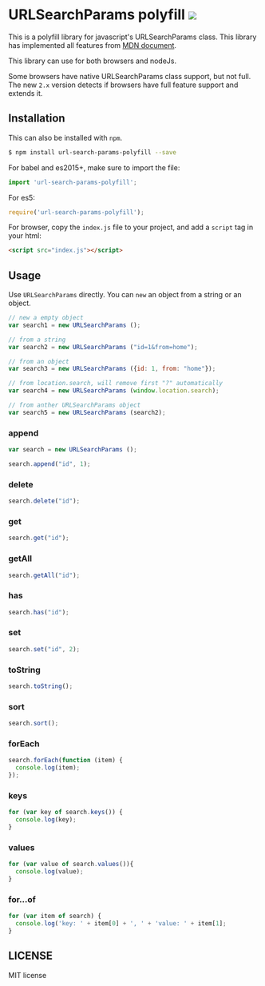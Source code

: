 # URLSearchParams polyfill  [![](https://img.shields.io/npm/v/url-search-params-polyfill.svg)](https://www.npmjs.com/package/url-search-params-polyfill)

This is a polyfill library for javascript's URLSearchParams class. This library has implemented all features from [MDN document](https://developer.mozilla.org/en-US/docs/Web/API/URLSearchParams).

This library can use for both browsers and nodeJs.

Some browsers have native URLSearchParams class support, but not full. The new `2.x` version detects if browsers have full feature support and extends it.

## Installation

This can also be installed with `npm`.

```sh
$ npm install url-search-params-polyfill --save
```


For babel and es2015+, make sure to import the file:

```javascript
import 'url-search-params-polyfill';
```

For es5:

```javascript
require('url-search-params-polyfill');
```

For browser, copy the `index.js` file to your project, and add a `script` tag in your html:

```html
<script src="index.js"></script>
```


## Usage

Use `URLSearchParams` directly. You can `new` an object from a string or an object.

```javascript
// new a empty object
var search1 = new URLSearchParams ();

// from a string
var search2 = new URLSearchParams ("id=1&from=home");

// from an object
var search3 = new URLSearchParams ({id: 1, from: "home"});

// from location.search, will remove first "?" automatically
var search4 = new URLSearchParams (window.location.search);

// from anther URLSearchParams object
var search5 = new URLSearchParams (search2);
```


### append

```javascript
var search = new URLSearchParams ();

search.append("id", 1);
```

### delete

```javascript
search.delete("id");
```

### get

```javascript
search.get("id");
```

### getAll

```javascript
search.getAll("id");
```

### has

```javascript
search.has("id");
```

### set 

```javascript
search.set("id", 2);
```

### toString

```javascript
search.toString();
```

### sort

```javascript
search.sort();
```

### forEach

```javascript
search.forEach(function (item) {
  console.log(item);
});
```

### keys

```javascript
for (var key of search.keys()) {
  console.log(key);
}
```

### values

```javascript
for (var value of search.values()){
  console.log(value);
}
```

### for...of

```javascript
for (var item of search) {
  console.log('key: ' + item[0] + ', ' + 'value: ' + item[1];
}
```


## LICENSE

MIT license


